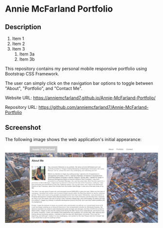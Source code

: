# Annie McFarland Portfolio

## Description 

1. Item 1
1. Item 2
1. Item 3
   1. Item 3a
   1. Item 3b

This repository contains my personal mobile responsive portfolio using Bootstrap CSS Framework.

The user can simply click on the navigation bar options to toggle between "About", "Portfolio", and "Contact Me".

Website URL: https://anniemcfarland7.github.io/Annie-McFarland-Portfolio/

Repository URL: https://github.com/anniemcfarland7/Annie-McFarland-Portfolio

## Screenshot 

The following image shows the web application's initial appearance:

![Web Screenshot](./assets/images/screenshot.png)
